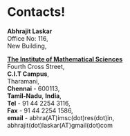 # Contacts!

**Abhrajit Laskar**    
Office No: 116,  
New Building,  

**[The Institute of Mathematical Sciences](http://www.imsc.res.in)**    
Fourth Cross Street,    
**C.I.T Campus**,  
Tharamani,                                                               
**Chennai** - 600113,                                                                      
**Tamil-Nadu**, **India**,                                                               
**Tel** - 91 44 2254 3116,     
**Fax** - 91 44 2254 1586,     
**email** - abhra(AT)imsc(dot)res(dot)in,     
abhrajit(dot)laskar(AT)gmail(dot)com 
